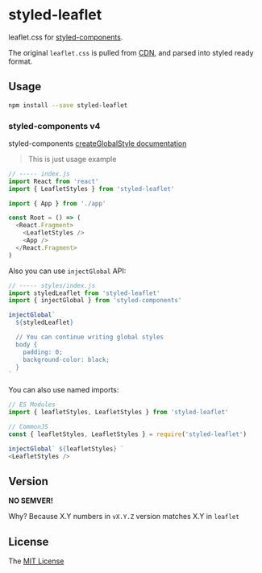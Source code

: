# styled-leaflet

leaflet.css for [styled-components](https://styled-components.com/).

The original `leaflet.css` is pulled from [CDN](https://unpkg.com/leaflet@1.4.0/dist/leaflet.css), and parsed into styled ready format.


## Usage

```sh
npm install --save styled-leaflet
```

### styled-components v4

styled-components [createGlobalStyle documentation](https://www.styled-components.com/docs/api#createglobalstyle)

> This is just usage example

```js
// ----- index.js
import React from 'react'
import { LeafletStyles } from 'styled-leaflet'

import { App } from './app'

const Root = () => (
  <React.Fragment>
    <LeafletStyles />
    <App />
  </React.Fragment>
)
```

Also you can use `injectGlobal` API:

```js
// ----- styles/index.js
import styledLeaflet from 'styled-leaflet'
import { injectGlobal } from 'styled-components'

injectGlobal`
  ${styledLeaflet}

  // You can continue writing global styles
  body {
    padding: 0;
    background-color: black;
  }
`
```

You can also use named imports:

```js
// ES Modules
import { leafletStyles, LeafletStyles } from 'styled-leaflet'

// CommonJS
const { leafletStyles, LeafletStyles } = require('styled-leaflet')

injectGlobal` ${leafletStyles} `
<LeafletStyles />
```

## Version

__NO SEMVER!__

Why? Because X.Y numbers in `vX.Y.Z` version matches X.Y in `leaflet`

## License

The [MIT License](LICENSE.md)

